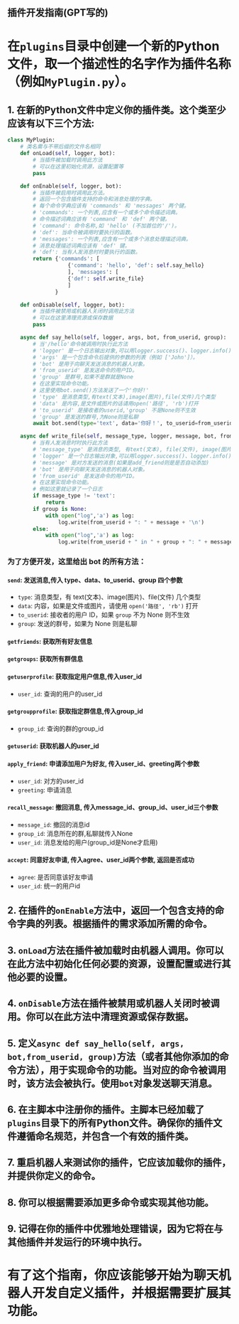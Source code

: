 ## 插件开发指南(GPT写的)

# 在`plugins`目录中创建一个新的Python文件，取一个描述性的名字作为插件名称（例如`MyPlugin.py`）。

   ## 1. 在新的Python文件中定义你的插件类。这个类至少应该有以下三个方法:
```python
class MyPlugin:
    # 类名需与不带后缀的文件名相同
    def onLoad(self, logger, bot):
        # 当插件被加载时调用此方法
        # 可以在这里初始化资源，设置配置等
        pass

    def onEnable(self, logger, bot):
        # 当插件被启用时调用此方法。
        # 返回一个包含插件支持的命令和消息处理的字典。
        # 每个命令字典应该有 'commands' 和 'messages' 两个键。
        # 'commands': 一个列表,应含有一个或多个命令描述词典。
        # 命令描述词典应该有 'command' 和 'def' 两个键。
        # 'command': 命令名称,如 'hello' (不加首位的'/')。
        # 'def': 当命令被调用时要执行的函数。
        # 'messages': 一个列表,应含有一个或多个消息处理描述词典。
        # 消息处理描述词典应该有 'def' 键。
        # 'def': 当有人发消息时时要执行的函数。
        return {'commands': [
                   {'command': 'hello', 'def': self.say_hello}
                   ], 'messages': [
                   {'def': self.write_file}
                   ]
               }

    def onDisable(self, logger, bot):
        # 当插件被禁用或机器人关闭时调用此方法
        # 可以在这里清理资源或保存数据
        pass

    async def say_hello(self, logger, args, bot, from_userid, group):
        # 当'/hello'命令被调用时执行此方法
        # 'logger' 是一个日志输出对象,可以用logger.success()、logger.info()、logger.warn()、logger.error()、logger.input()、logger.password()来输入或输出输出对应等级的日志
        # 'args' 是一个包含命令后提供的参数的列表（例如 ['John']）。
        # 'bot' 是用于向聊天发送消息的机器人对象。
        # 'from_userid' 是发送命令的用户ID。
        # 'group' 是群号,如果不是群就是None
        # 在这里实现命令功能。
        # 这里使用bot.send()方法发送了一个'你好!'
        # 'type' 是消息类型,有text(文本),image(图片),file(文件)几个类型
        # 'data' 是内容,是文件或图片的话请用open('路径', 'rb')打开
        # 'to_userid' 是接收者的userid,'group' 不是None则不生效
        # 'group' 是发送的群号,为None则是私聊
        await bot.send(type='text', data='你好！', to_userid=from_userid, group=group)

    async def write_file(self, message_type, logger, message, bot, from_userid, group):
        # 当有人发消息时时执行此方法
        # 'message_type' 是消息的类型, 有text(文本), file(文件), image(图片), html, gif(表情), recall(撤回), add_friend(添加好友)几个类型
        # 'logger' 是一个日志输出对象,可以用logger.success()、logger.info()、logger.warn()、logger.error()、logger.input()、logger.password()来输入或输出对应等级的日志
        # 'message' 是对方发送的消息(如果是add_friend则是是否自动添加)
        # 'bot' 是用于向聊天发送消息的机器人对象。
        # 'from_userid' 是发送命令的用户ID。
        # 在这里实现命令功能。
        # 例如这里就记录了一个日志
        if message_type != 'text':
            return 
        if group is None:
            with open("log",'a') as log:
                log.write(from_userid + ": " + message + '\n')
        else:
            with open("log",'a') as log:
                log.write(from_userid + " in " + group + ": " + message + '\n')
```
   ### 为了方便开发，这里给出 bot 的所有方法：

   #### `send`: 发送消息,传入 type、data、to_userid、group 四个参数

   - `type`: 消息类型，有 text(文本)、image(图片)、file(文件) 几个类型
   - `data`: 内容，如果是文件或图片，请使用 `open('路径', 'rb')` 打开
   - `to_userid`: 接收者的用户 ID，如果 `group` 不为 None 则不生效
   - `group`: 发送的群号，如果为 None 则是私聊
   #### `getfriends`: 获取所有好友信息
   #### `getgroups`: 获取所有群信息
   #### `getuserprofile`: 获取指定用户信息,传入user_id

   - `user_id`: 查询的用户的user_id
   #### `getgroupprofile`: 获取指定群信息,传入group_id
   - `group_id`: 查询的群的group_id
   #### `getuserid`: 获取机器人的user_id
   #### `apply_friend`: 申请添加用户为好友, 传入user_id、greeting两个参数
   - `user_id`: 对方的user_id
   - `greeting`: 申请消息
   #### `recall_message`: 撤回消息, 传入message_id、group_id、user_id三个参数
   - `message_id`: 撤回的消息id
   - `group_id`: 消息所在的群,私聊就传入None
   - `user_id`: 消息发给的用户(group_id是None才启用)
   #### `accept`: 同意好友申请, 传入agree、user_id两个参数, 返回是否成功
   - `agree`: 是否同意该好友申请
   - `user_id`: 统一的用户id


## 2. 在插件的`onEnable`方法中，返回一个包含支持的命令字典的列表。根据插件的需求添加所需的命令。

## 3. `onLoad`方法在插件被加载时由机器人调用。你可以在此方法中初始化任何必要的资源，设置配置或进行其他必要的设置。

## 4. `onDisable`方法在插件被禁用或机器人关闭时被调用。你可以在此方法中清理资源或保存数据。

## 5. 定义`async def say_hello(self, args, bot,from_userid, group)`方法（或者其他你添加的命令方法），用于实现命令的功能。当对应的命令被调用时，该方法会被执行。使用`bot`对象发送聊天消息。

## 6. 在主脚本中注册你的插件。主脚本已经加载了`plugins`目录下的所有Python文件。确保你的插件文件遵循命名规范，并包含一个有效的插件类。

## 7. 重启机器人来测试你的插件，它应该加载你的插件，并提供你定义的命令。

## 8. 你可以根据需要添加更多命令或实现其他功能。

## 9. 记得在你的插件中优雅地处理错误，因为它将在与其他插件并发运行的环境中执行。

# 有了这个指南，你应该能够开始为聊天机器人开发自定义插件，并根据需要扩展其功能。
